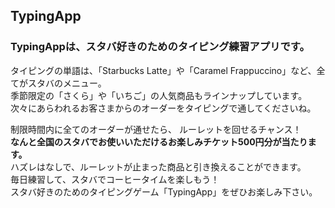 ## TypingApp 

### TypingAppは、**スタバ好きのためのタイピング練習アプリ**です。  

タイピングの単語は、「Starbucks Latte」や「Caramel Frappuccino」など、全てがスタバのメニュー。  
季節限定の「さくら」や「いちご」の人気商品もラインナップしています。
次々にあらわれるお客さまからのオーダーをタイピングで通してくださいね。

制限時間内に全てのオーダーが通せたら、  ルーレットを回せるチャンス！   
**なんと全国のスタバでお使いいただけるお楽しみチケット500円分が当たります。**  
ハズレはなしで、ルーレットが止まった商品と引き換えることができます。  
毎日練習して、スタバでコーヒータイムを楽しもう！  
スタバ好きのためのタイピングゲーム「TypingApp」をぜひお楽しみ下さい。
